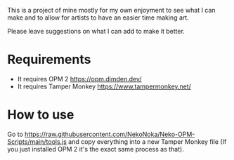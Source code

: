 This is a project of mine mostly for my own enjoyment to see what I can make and to allow for artists to have an easier time making art.

Please leave suggestions on what I can add to make it better.

# Requirements

* It requires OPM 2 https://opm.dimden.dev/
* It requires Tamper Monkey https://www.tampermonkey.net/

# How to use

Go to https://raw.githubusercontent.com/NekoNoka/Neko-OPM-Scripts/main/tools.js and copy everything into a new Tamper Monkey file (If you just installed OPM 2 it's the exact same process as that).
